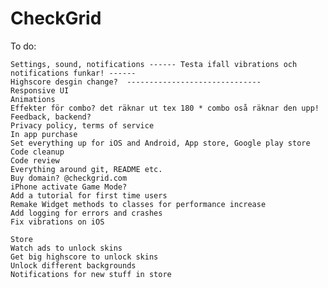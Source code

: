 # CheckGrid

To do:

    Settings, sound, notifications ------ Testa ifall vibrations och notifications funkar! ------
    Highscore desgin change?  ------------------------------
    Responsive UI
    Animations
    Effekter för combo? det räknar ut tex 180 * combo oså räknar den upp!
    Feedback, backend? 
    Privacy policy, terms of service
    In app purchase
    Set everything up for iOS and Android, App store, Google play store
    Code cleanup
    Code review
    Everything around git, README etc.
    Buy domain? @checkgrid.com
    iPhone activate Game Mode?
    Add a tutorial for first time users
    Remake Widget methods to classes for performance increase
    Add logging for errors and crashes
    Fix vibrations on iOS

    Store
    Watch ads to unlock skins
    Get big highscore to unlock skins
    Unlock different backgrounds
    Notifications for new stuff in store

